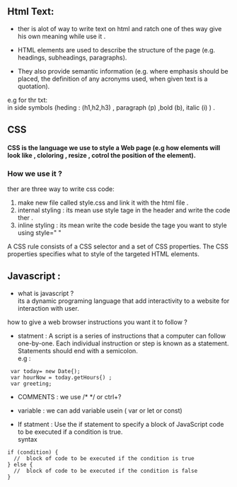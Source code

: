 ## Html Text:

* ther is alot of way to write text on html and ratch one of thes way give his own meaning while use it . 

* HTML elements are used to describe the structure of the page (e.g. headings, subheadings, paragraphs).

* They also provide semantic information (e.g. where emphasis should be placed, the definition of any acronyms used, when given text is a quotation).  

e.g for thr txt:  
in side symbols (heding : (h1,h2,h3) , paragraph (p) ,bold (b), italic (i) ) . 

## CSS 

#### CSS is the language we use to style a Web page (e.g how elements will look like , cloloring , resize , cotrol the position of the element).  


### How we use it ?  
ther are three way to write css code:   

1. make new file called style.css and link it with the html file . 
2. internal styling : its mean use style tage in the header and write the code ther . 
3. inline styling : its mean write the code beside the tage you want to style using style=" " 

A CSS rule consists of a CSS selector and a set of CSS properties. The CSS properties specifies what to style of the targeted HTML elements.

## Javascript : 
* what is javascript ?  
its a  dynamic programing language that add  interactivity to a website for interaction with user. 
   
how to give a web browser instructions you want it to follow ?
* statment : A script is a series of instructions that a computer can follow one-by-one. 
Each individual instruction or step is known as a statement. 
Statements should end with a semicolon.   
e.g : 
``` 
 var today= new Date{);  
 var hourNow = today.getHours{) ;  
 var greeting;
 ```    
 * COMMENTS : we use /* */ or ctrl+?
 * variable : we can add variable usein ( var or let or const) 
  

 * If statment : 
  Use the if statement to specify a block of JavaScript code to be executed if a condition is true.  
  syntax  
```
if (condition) {  
  //  block of code to be executed if the condition is true  
} else {  
  //  block of code to be executed if the condition is false  
}  
```
